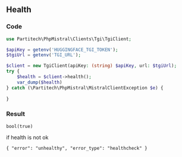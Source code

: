 ## Health

### Code
```php
use Partitech\PhpMistral\Clients\Tgi\TgiClient;

$apiKey = getenv('HUGGINGFACE_TGI_TOKEN');
$tgiUrl = getenv('TGI_URL');

$client = new TgiClient(apiKey: (string) $apiKey, url: $tgiUrl);
try {
    $health = $client->health();
    var_dump($health)
} catch (\Partitech\PhpMistral\MistralClientException $e) {
    
}
```

### Result

```text
bool(true)
```

if health is not ok 

```text
{ "error": "unhealthy", "error_type": "healthcheck" }
```
